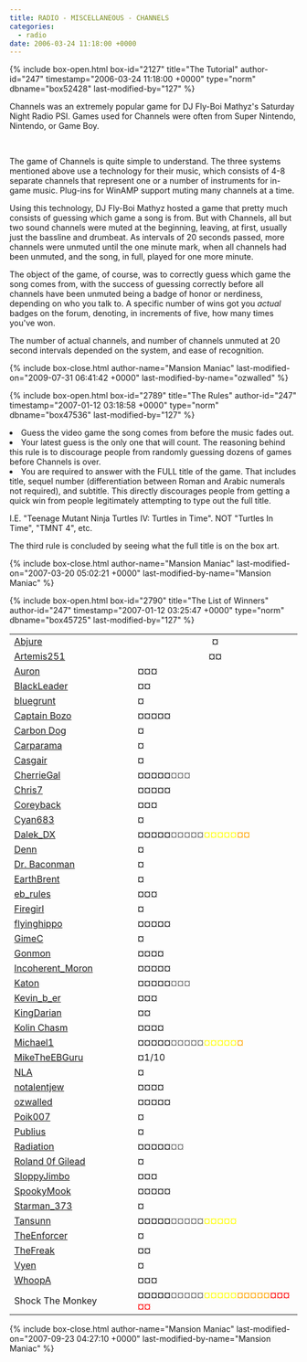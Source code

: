 ```yaml
---
title: RADIO - MISCELLANEOUS - CHANNELS
categories:
  - radio
date: 2006-03-24 11:18:00 +0000
---
```

{% include box-open.html box-id="2127" title="The Tutorial" author-id="247" timestamp="2006-03-24 11:18:00 +0000" type="norm" dbname="box52428" last-modified-by="127" %}
<p>
Channels was an extremely popular game for DJ Fly-Boi Mathyz's Saturday Night Radio PSI.  Games used for Channels were often from Super Nintendo, Nintendo, or Game Boy.
</p><br />

<p>
The game of Channels is quite simple to understand.  The three systems mentioned above use a technology for their music, which consists of 4-8 separate channels that represent one or a number of instruments for in-game music.  Plug-ins for WinAMP support muting many channels at a time.
</p>

<p>
Using this technology, DJ Fly-Boi Mathyz hosted a game that pretty much consists of guessing which game a song is from.  But with Channels, all but two sound channels were muted at the beginning, leaving, at first, usually just the bassline and drumbeat.  As intervals of 20 seconds passed, more channels were unmuted until the one minute mark, when all channels had been unmuted, and the song, in full, played for one more minute.
</p>

<p>
The object of the game, of course, was to correctly guess which game the song comes from, with the success of guessing correctly before all channels have been unmuted being a badge of honor or nerdiness, depending on who you talk to.  A specific number of wins got you <i>actual</i> badges on the forum, denoting, in increments of five, how many times you've won.
</p>

<p>
The number of actual channels, and number of channels unmuted at 20 second intervals depended on the system, and ease of recognition.
</p>
{% include box-close.html author-name="Mansion Maniac" last-modified-on="2009-07-31 06:41:42 +0000" last-modified-by-name="ozwalled" %}

{% include box-open.html box-id="2789" title="The Rules" author-id="247" timestamp="2007-01-12 03:18:58 +0000" type="norm" dbname="box47536" last-modified-by="127" %}
<p>
<li>Guess the video game the song comes from before the music fades out.</li>
<li>Your latest guess is the only one that will count.  The reasoning behind this rule is to discourage people from randomly guessing dozens of games before Channels is over.</li>
<li>You are required to answer with the FULL title of the game.  That includes title, sequel number (differentiation between Roman and Arabic numerals not required), and subtitle.  This directly discourages people from getting a quick win from people legitimately attempting to type out the full title.</li></p>

<p>
I.E. "Teenage Mutant Ninja Turtles IV: Turtles in Time".  NOT "Turtles In Time", "TMNT 4", etc.
</p>

<p>
The third rule is concluded by seeing what the full title is on the box art.
</p>
{% include box-close.html author-name="Mansion Maniac" last-modified-on="2007-03-20 05:02:21 +0000" last-modified-by-name="Mansion Maniac" %}

{% include box-open.html box-id="2790" title="The List of Winners" author-id="247" timestamp="2007-01-12 03:25:47 +0000" type="norm" dbname="box45725" last-modified-by="127" %}
<p>
<font size="3">
<table border="0">
<tr>
<td VALIGN="middle" width="200"><a href="http://starmen.net/forum/?t=usrinfo&id=828">Abjure</a></td>
<td align="middle">¤</td>
</tr>
<tr>
<td VALIGN="middle" width="200"><a href="http://forum.starmen.net/?t=usrinfo&id=474">Artemis251</a></td>
<td align="middle">¤¤</td>
</tr>
<tr>
<td VALIGN="middle"><a href="http://forum.starmen.net/?t=usrinfo&id=3770">Auron</a></td>
<td VALIGN="middle">¤¤¤</td>
</tr>
<tr>
<td VALIGN="middle"><a href="http://forum.starmen.net/?t=usrinfo&id=14">BlackLeader</a></td>
<td VALIGN="middle">¤¤</td>
</tr>
<tr>
<td VALIGN="middle"><a href="http://forum.starmen.net/?t=usrinfo&id=5812">bluegrunt</a></td>
<td VALIGN="middle">¤</td>
</tr>
<tr>
<td VALIGN="middle"><a href="http://forum.starmen.net/?t=usrinfo&id=1419">Captain Bozo</a></td>
<td VALIGN="middle">¤¤¤¤¤</td>
</tr>
<tr>
<td VALIGN="middle"><a href="http://forum.starmen.net/?t=usrinfo&id=115">Carbon Dog</a></td>
<td VALIGN="middle">¤</td>
</tr>
<tr>
<td VALIGN="middle"><a href="http://forum.starmen.net/?t=usrinfo&id=133">Carparama</a></td>
<td VALIGN="middle">¤</td>
</tr>
<tr>
<td VALIGN="middle"><a href="http://forum.starmen.net/?t=usrinfo&id=385">Casgair</a></td>
<td VALIGN="middle">¤</td>
</tr>
<tr>
<td VALIGN="middle"><a href="http://forum.starmen.net/?t=usrinfo&id=335">CherrieGal</a></td>
<td VALIGN="middle">¤¤¤¤¤<font color="#666666">¤¤¤</font></td>
</tr>
<tr>
<td VALIGN="middle"><a href="http://forum.starmen.net/?t=usrinfo&id=195">Chris7</a></td>
<td VALIGN="middle">¤¤¤¤¤</td>
</tr>
<tr>
<td VALIGN="middle"><a href="http://forum.starmen.net/?t=usrinfo&id=70">Coreyback</a></td>
<td VALIGN="middle">¤¤¤</td>
</tr>
<tr>
<td VALIGN="middle"><a href="http://starmen.net/forum/?t=usrinfo&id=5884">Cyan683</a></td>
<td VALIGN="middle">¤</td>
</tr>
<tr>
<td VALIGN="middle"><a href="http://forum.starmen.net/?t=usrinfo&id=212">Dalek_DX</a></td>
<td VALIGN="middle">¤¤¤¤¤<font color="#666666">¤¤¤¤¤</font><font color="yellow">¤¤¤¤¤</font><font color="orange">¤¤</font></td>
</tr>
<tr>
<td VALIGN="middle"><a href="http://forum.starmen.net/?t=usrinfo&id=1766">Denn</a></td>
<td VALIGN="middle">¤</td>
</tr>
<tr>
<td VALIGN="middle"><a href="http://forum.starmen.net/?t=usrinfo&id=5522">Dr. Baconman</a></td>
<td VALIGN="middle">¤</td>
</tr>
<tr>
<td VALIGN="middle"><a href="http://forum.starmen.net/?t=usrinfo&id=345">EarthBrent</a></td>
<td VALIGN="middle">¤</td>
</tr>
<tr>
<td VALIGN="middle"><a href="http://forum.starmen.net/?t=usrinfo&id=301">eb_rules</a></td>
<td VALIGN="middle">¤¤¤</td>
</tr>
<tr>
<td VALIGN="middle"><a href="http://forum.starmen.net/?t=usrinfo&id=1594">Firegirl</a></td>
<td VALIGN="middle">¤</td>
</tr>
<tr>
<td VALIGN="middle"><a href="http://forum.starmen.net/?t=usrinfo&id=1201">flyinghippo</a></td>
<td VALIGN="middle">¤¤¤¤¤</td>
</tr>
<tr>
<td VALIGN="middle"><a href="http://forum.starmen.net/?t=usrinfo&id=90">GimeC</a></td>
<td VALIGN="middle">¤</td>
</tr>
<tr>
<td VALIGN="middle"><a href="http://forum.starmen.net/?t=usrinfo&id=126">Gonmon</a></td>
<td VALIGN="middle">¤¤¤¤</td>
</tr>
<tr>
<td VALIGN="middle"><a href="http://forum.starmen.net/?t=usrinfo&id=934">Incoherent_Moron</a></td>
<td VALIGN="middle">¤¤¤¤¤</td>
</tr>
<tr>
<td VALIGN="middle"><a href="http://forum.starmen.net/?t=usrinfo&id=6260">Katon</a></td>
<td VALIGN="middle">¤¤¤¤¤<font color="#666666">¤¤¤</font></td>
</tr>
<tr>
<td VALIGN="middle"><a href="http://forum.starmen.net/?t=usrinfo&id=51">Kevin_b_er</a></td>
<td VALIGN="middle">¤¤¤</td>
</tr>
<tr>
<td VALIGN="middle"><a href="http://forum.starmen.net/?t=usrinfo&id=2262">KingDarian</a></td>
<td VALIGN="middle">¤¤</td>
</tr>
<tr>
<td VALIGN="middle"><a href="http://forum.starmen.net/?t=usrinfo&id=232">Kolin Chasm</a></td>
<td VALIGN="middle">¤¤¤¤</td>
</tr>
<tr>
<td VALIGN="middle"><a href="http://forum.starmen.net/?t=usrinfo&id=161">Michael1</a></td>
<td VALIGN="middle">¤¤¤¤¤<font color="#666666">¤¤¤¤¤</font><font color="yellow">¤¤¤¤¤</font><font color="orange">¤</font></td>
</tr>
<tr>
<td VALIGN="middle"><a href="http://forum.starmen.net/?t=usrinfo&id=145">MikeTheEBGuru</a></td>
<td VALIGN="middle">¤1/10</td>
</tr>
<tr>
<td VALIGN="middle"><a href="http://forum.starmen.net/?t=usrinfo&id=293">NLA</a></td>
<td VALIGN="middle">¤</td>
</tr>
<tr>
<td VALIGN="middle"><a href="http://starmen.net/forum/?t=usrinfo&id=3984">notalentjew</a></td>
<td VALIGN="middle">¤¤¤¤</td>
</tr>
<tr>
<td VALIGN="middle"><a href="http://forum.starmen.net/?t=usrinfo&id=1959">ozwalled</a></td>
<td VALIGN="middle">¤¤¤¤¤</td>
</tr>
<tr>
<td VALIGN="middle"><a href="http://forum.starmen.net/?t=usrinfo&id=2573">Poik007</a></td>
<td VALIGN="middle">¤</td>
</tr>
<tr>
<td VALIGN="middle"><a href="http://starmen.net/forum/?t=usrinfo&id=192">Publius</a></td>
<td VALIGN="middle">¤</td>
</tr>
<tr>
<td VALIGN="middle"><a href="http://forum.starmen.net/?t=usrinfo&id=473">Radiation</a></td>
<td VALIGN="middle">¤¤¤¤¤<font color="#666666">¤¤</font></td>
</tr>
<tr>
<td VALIGN="middle"><a href="http://forum.starmen.net/?t=usrinfo&id=6617">Roland 0f Gilead</a></td>
<td VALIGN="middle">¤</td>
</tr>
<tr>
<td VALIGN="middle"><a href="http://forum.starmen.net/?t=usrinfo&id=973">SloppyJimbo</a></td>
<td VALIGN="middle">¤¤¤</td>
</tr>
<tr>
<td VALIGN="middle"><a href="http://forum.starmen.net/?t=usrinfo&id=3581">SpookyMook</a></td>
<td VALIGN="middle">¤¤¤¤¤</td>
</tr>
<tr>
<td VALIGN="middle"><a href="http://forum.starmen.net/?t=usrinfo&id=4101">Starman_373</a></td>
<td VALIGN="middle">¤</td>
</tr>
<tr>
<td VALIGN="middle"><a href="http://forum.starmen.net/?t=usrinfo&id=217">Tansunn</a></td>
<td VALIGN="middle">¤¤¤¤¤<font color="#666666">¤¤¤¤¤</font><font color="yellow">¤¤¤¤¤</font></td>
</tr>
<tr>
<td VALIGN="middle"><a href="http://forum.starmen.net/?t=usrinfo&id=6405">TheEnforcer</a></td>
<td VALIGN="middle">¤</td>
</tr>
<tr>
<td VALIGN="middle"><a href="http://forum.starmen.net/?t=usrinfo&id=6405">TheFreak</a></td>
<td VALIGN="middle">¤¤</td>
</tr>
<tr>
<td VALIGN="middle"><a href="http://forum.starmen.net/?t=usrinfo&id=6063">Vyen</a></td>
<td VALIGN="middle">¤</td>
</tr>
<tr>
<td VALIGN="middle"><a href="http://forum.starmen.net/?t=usrinfo&id=104">WhoopA</a></td>
<td VALIGN="middle">¤¤¤</td>
</tr>
<tr>
<td VALIGN="middle">Shock The Monkey</td>
<td VALIGN="middle">¤¤¤¤¤<font color="#666666">¤¤¤¤¤</font><font color="yellow">¤¤¤¤¤</font><font color="orange">¤¤¤¤¤</font><font color="red">¤¤¤¤¤</font></td>
</tr>
</table>
</font>
</p>
{% include box-close.html author-name="Mansion Maniac" last-modified-on="2007-09-23 04:27:10 +0000" last-modified-by-name="Mansion Maniac" %}
